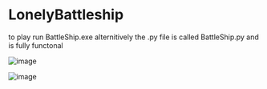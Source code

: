 # LonelyBattleship

to play run BattleShip.exe
alternitively 
the .py file is called BattleShip.py and is fully functonal 


![image](https://user-images.githubusercontent.com/63208436/145507819-473e5c91-ae7e-4d2c-9161-e87911fba4cc.png)

![image](https://user-images.githubusercontent.com/63208436/145507790-a90133d5-7682-4c4a-a38a-70eeca2d07b2.png)




